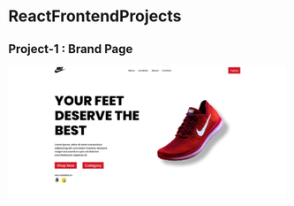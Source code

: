 # ReactFrontendProjects

## Project-1 : Brand Page

![Brand Page](Project_sample_images/project1.png)
